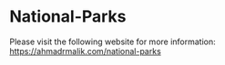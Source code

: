 # National-Parks

Please visit the following website for more information:
https://ahmadrmalik.com/national-parks
